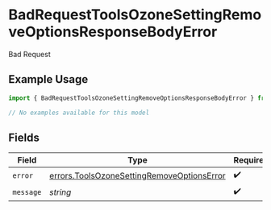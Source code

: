 # BadRequestToolsOzoneSettingRemoveOptionsResponseBodyError

Bad Request

## Example Usage

```typescript
import { BadRequestToolsOzoneSettingRemoveOptionsResponseBodyError } from "@speakeasy-sdks/bluesky/models/errors";

// No examples available for this model
```

## Fields

| Field                                                                                                    | Type                                                                                                     | Required                                                                                                 | Description                                                                                              |
| -------------------------------------------------------------------------------------------------------- | -------------------------------------------------------------------------------------------------------- | -------------------------------------------------------------------------------------------------------- | -------------------------------------------------------------------------------------------------------- |
| `error`                                                                                                  | [errors.ToolsOzoneSettingRemoveOptionsError](../../models/errors/toolsozonesettingremoveoptionserror.md) | :heavy_check_mark:                                                                                       | N/A                                                                                                      |
| `message`                                                                                                | *string*                                                                                                 | :heavy_check_mark:                                                                                       | N/A                                                                                                      |